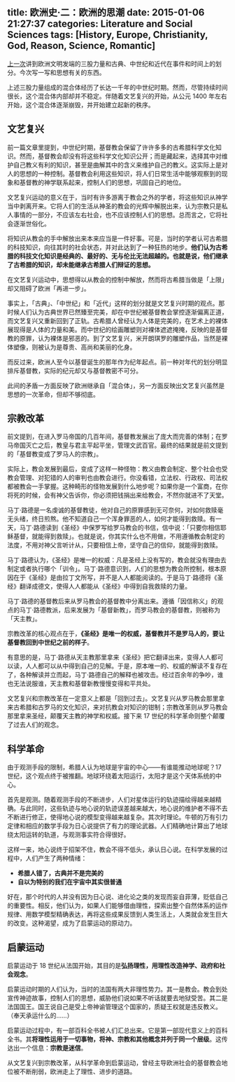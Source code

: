 title: 欧洲史·二：欧洲的思潮
date: 2015-01-06 21:27:37
categories: Literature and Social Sciences
tags: [History, Europe, Christianity, God, Reason, Science, Romantic]
---

[上一次][history-01]讲到欧洲文明发端的三股力量和古典、中世纪和近代在事件和时间上的划分。今次写一写和思想有关的东西。


上述三股力量组成的混合体经历了长达一千年的中世纪时期。然而，尽管持续时间很长，这个混合体内部却并不稳定。伴随着文艺复兴的开始，从公元 1400 年左右开始，这个混合体逐渐崩毁，并开始建立起新的秩序。


<!--more-->


## 文艺复兴


前一篇文章里提到，中世纪时期，基督教会保留了许许多多的古希腊科学文化知识。然而，基督教会却没有将这些科学文化知识公开；而是藏起来，选择其中对维护自己教义有利的知识，甚至是曲解其中的含义来维护自己的教义。这实际上是对人的思想的一种控制。基督教会利用这些知识，将人们日常生活中能够观察到的现象和基督教的神学联系起来，控制人们的思想，巩固自己的地位。


文艺复兴运动的意义在于，当时有许多游离于教会之外的学者，将这些知识从神学当中剥离开来。它将人们的生活从神圣的教会的光辉中解脱出来，认为宗教只是私人事情的一部分，不应该左右社会，也不应该控制人们的思想。总而言之，它将社会逐渐世俗化。


将知识从教会的手中解放出来本来应当是一件好事。可是，当时的学者认可古希腊的科技知识，向往其时的社会状态，并对此达到了一种狂热的地步。**他们认为古希腊的科技文化知识是经典的、最好的、无与伦比无法超越的。也就是说，他们继承了古希腊的知识，却未能继承古希腊人们辩证的思想。**


在文艺复兴运动中，思想得以从教会的控制中解放，然而将古希腊当做是「上限」却又阻碍了欧洲「再进一步」。


事实上，「古典」、「中世纪」和「近代」这样的划分就是文艺复兴时期的观点。那时候人们认为古典世界已然臻至完美，却在中世纪被基督教会掌控逐渐偏离正道，而文艺复兴又重新回到了正轨。古希腊人曾经认为人体是完美的，在艺术上的裸体展现得是人体的力量和美。而中世纪的绘画雕塑则对裸体遮遮掩掩，反映的是基督教的原罪，认为裸体是邪恶的。到了文艺复兴，米开朗琪罗的雕塑作品，当然是裸体塑像，则被认为是尊贵、高尚和美丽的化身。


而反过来，欧洲人至今以基督诞生的那年作为纪年起点。前一种对年代的划分明显排斥基督教，实际的纪元却又与基督教密不可分。


此间的矛盾一方面反映了欧洲继承自「混合体」，另一方面反映出文艺复兴虽然是思想的一次革命，但却不够彻底。


## 宗教改革


前文提到，在进入罗马帝国的几百年间，基督教发展出了庞大而完善的体制；在罗马帝国灭亡之后，教皇与君主平起平坐，管理文武百官。最终的结果就是前文提到的「基督教变成了罗马人的宗教」。


实际上，教会发展到最后，变成了这样一种怪物：教义由教会制定、整个社会也受教会管理、对犯错的人的审判也由教会进行。你没看错，立法权、行政权、司法权都被教会一手掌握。这种畸形的怪物发展到什么地步呢？如果你是一个富商，在你将死的时候，会有神父告诉你，你必须把钱捐出来给教会，不然你就进不了天堂。


马丁·路德是一名虔诚的基督教徒，他对自己的原罪感到无可奈何，对如何救赎毫无头绪，终日煎熬。他不知道自己一个浑身罪恶的人，如何才能得到救赎。有一天，马丁·路德读到《圣经》中保罗写给罗马教会的书信，信中说：「只要你相信耶稣基督，就能得到救赎」。也就是说，你其实什么也不用做，不用遵循教会制定的法度，不用对神父言听计从，只要相信上帝，坚守自己的信仰，就能得到救赎。


马丁·路德认为，《圣经》是唯一的权威：凡是圣经上没有写的，教会就没有理由去制定或者执行哪个「训令」。马丁·路德意识到，人们的思想为教会所控制，根本原因在于《圣经》是由拉丁文所写，并不是人人都能阅读的。于是马丁·路德将《圣经》翻译成德文，使得人人都能从《圣经》中得到自我救赎的力量。


马丁·路德的基督教后来从罗马教会的基督教中分离出来。遵循「因信称义」的观点的马丁·路德教派，后来发展为「基督新教」，而罗马教会的基督教，则被称为「天主教」。


宗教改革的核心观点在于，**《圣经》是唯一的权威，基督教并不是罗马人的，要让基督教回到中世纪之前的样子**。


有意思的是，马丁·路德从天主教那里拿来《圣经》把它翻译出来，变得人人都可以读，人人都可以从中得到自己的见解。于是，原本唯一的、权威的解读不复存在了，各种解读并立而起，马丁·路德自己的解释也被攻击。经过百余年的争吵，谁也无法说服谁，天主教和基督新教慢慢变得和平共处。


文艺复兴和宗教改革在一定意义上都是「回到过去」。文艺复兴从罗马教会那里拿来古希腊和古罗马的文化知识，来对抗教会对知识的钳制；宗教改革则从罗马教会那里拿来圣经，颠覆天主教的神学和权威。接下来 17 世纪的科学革命则整个颠覆了过去人们的观念。


## 科学革命


由于观测手段的限制，希腊人认为地球是宇宙的中心——有谁能推动地球呢？17 世纪，这个观点终于被推翻。地球环绕着太阳运行，太阳才是这个天体系统的中心。


首先是观测。随着观测手段的不断进步，人们对星体运行的轨迹描绘得越来越精确。与此同时，这些轨迹与地心说的轨迹误差越来越大，地心说的维护者不得不去不断进行修正，使得地心说的模型变得越来越复杂。其次时理论。牛顿的万有引力定律和相应的数学手段为日心说提供了有力的理论武器。人们精确地计算出了地球绕太阳运转的轨道，与观测事实符合得很好。


这样一来，地心说终于招架不住，教会不得不低头，承认日心说。在科学发展的过程中，人们产生了两种情绪：


* **希腊人错了，古典并不是完美的**
* **自以为特别的我们在宇宙中其实很普通**


好在，那个时代的人并没有因为日心说、进化论之类的发现而妄自菲薄，贬低自己的重要性。相反，他们认为，如果人们能够借由理性，探索出整个自然体系的运作规律、用数学模型精确表达，再将这些成果反馈到人类生活上，人类就会发生巨大的改变。这种渴望，成为了启蒙运动的原动力。


## 启蒙运动


启蒙运动于 18 世纪从法国开始，其目的是**弘扬理性，用理性改造神学、政府和社会观念**。


启蒙运动时期的人们认为，当时的法国有两大非理性势力。其一是教会。教会到处宣传神迹故事，控制人们的思想，威胁他们说如果不听话就要去地狱受苦。其二是法国国王。国王说自己是受上帝神谕管理这个国家的，质疑王权就是违反教义。（奉天承运什么的……）


启蒙运动过程中，有一部百科全书被人们汇总出来。它是第一部现代意义上的百科全书。其**将理性运用于一切事物，将神、宗教和其他概念并列于同一个层级**。这传达出一个信息：**宗教是迷信**。


从文艺复兴到宗教改革，从科学革命到启蒙运动，曾经主导欧洲社会的基督教会地位被不断削弱，欧洲走上了理性、进步的道路。






[history-01]: /2014/12/30/history-of-europe-01/
